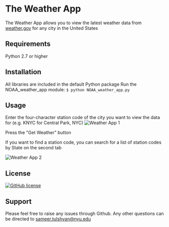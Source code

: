 # The Weather App
The Weather App allows you to view the latest weather data from [weather.gov](https://www.weather.gov/) for any city in the United States 

## Requirements  
Python 2.7 or higher

## Installation
All libraries are included in the default Python package
Run the NOAA_weather_app module:
```$ python NOAA_weather_app.py```

## Usage  
Enter the four-character station code of the city you want to view the data for (e.g. KNYC for Central Park, NYC) 
![Weather App 1](https://sameertulshyan.github.io/weather_app_1_1x.png) 

Press the "Get Weather" button  

If you want to find a station code, you can search for a list of station codes by State on the second tab

![Weather App 2](https://sameertulshyan.github.io/weather_app_2_1x.png)

## License
[![GitHub license](https://img.shields.io/github/license/Naereen/StrapDown.js.svg)](https://github.com/Naereen/StrapDown.js/blob/master/LICENSE)

## Support
Please feel free to raise any issues through Github. Any other questions can be directed to [sameer.tulshyan@nyu.edu](mailto:sameer.tulshyan@nyu.edu)
